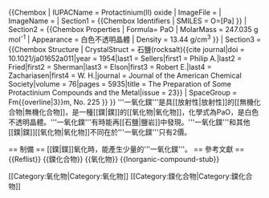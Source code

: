 {{Chembox
| IUPACName = Protactinium(II) oxide
| ImageFile = 
| ImageName = 
| Section1 = {{Chembox Identifiers
|  SMILES = O=[Pa]
}}
| Section2 = {{Chembox Properties
|  Formula= PaO
|  MolarMass = 247.035 g mol<sup>-1</sup>
|  Appearance = 白色不透明晶體
| Density = 13.44 g/cm<sup>3</sup>
}}
| Section3 = {{Chembox Structure
|  CrystalStruct = 石鹽(rocksalt)<ref name=pao2>{{cite journal|doi = 10.1021/ja01652a011|year = 1954|last1 = Sellers|first1 = Philip A.|last2 = Fried|first2 = Sherman|last3 = Elson|first3 = Robert E.|last4 = Zachariasen|first4 = W. H.|journal = Journal of the American Chemical Society|volume = 76|pages = 5935|title = The Preparation of Some Protactinium Compounds and the Metal|issue = 23}}</ref>
|  SpaceGroup = Fm{{overline|3}}m, No. 225
}}
}}
'''一氧化鏷'''是具[[放射性|放射性]]的[[無機化合物|無機化合物]]，是一種[[鏷|鏷]]的[[氧化物|氧化物]]，化學式為PaO，是白色不透明晶體。'''一氧化鏷'''有時能再[[石鹽|鹽岩]]中發現<ref name=pao2/>。'''一氧化鏷'''和其他[[鏷|鏷]][[氧化物|氧化物]]不同在於'''一氧化鏷'''只有2價。

== 制備 ==
[[鏷|鏷]]氧化時，能產生少量的'''一氧化鏷'''。
== 參考文獻 ==
{{Reflist}}
{{鏷化合物}}
{{氧化物}}
{{Inorganic-compound-stub}}

[[Category:氧化物|Category:氧化物]]
[[Category:鏷化合物|Category:鏷化合物]]